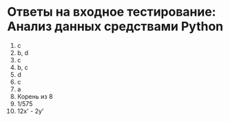 # Ответы на входное тестирование: Анализ данных средствами Python
1. c
2. b, d
3. c
4. b, c
5. d
6. c
7. a
8. Корень из 8
9. 1/575
10. 12x' - 2y'

